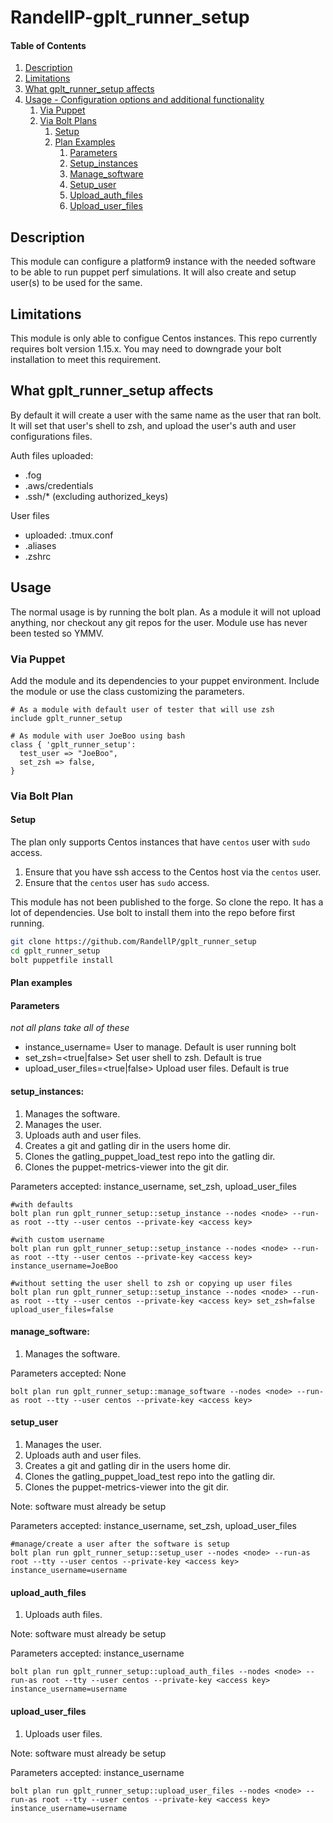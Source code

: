 
# RandellP-gplt_runner_setup

#### Table of Contents

1. [Description](#description)
1. [Limitations](#limitations)
1. [What gplt_runner_setup affects](#what-gplt_runner_setup-affects)
1. [Usage - Configuration options and additional functionality](#usage)
    1. [Via Puppet](#via-puppet)
    1. [Via Bolt Plans](#via-bolt-plan)
        1. [Setup](#setup)
        1. [Plan Examples](#plan-examples)
            1. [Parameters](#Parameters)
            1. [Setup_instances](#setup_instances)
            1. [Manage_software](#manage_software)
            1. [Setup_user](#setup_user)
            1. [Upload_auth_files](#upload_auth_files)
            1. [Upload_user_files](#upload_user_files)

## Description

This module can configure a platform9 instance with the needed software to be able to run 
puppet perf simulations. It will also create and setup user(s) to be used for the same.

## Limitations

This module is only able to configue Centos instances.
This repo currently requires bolt version 1.15.x. You may need to downgrade your bolt installation to meet this requirement.

## What gplt_runner_setup affects

By default it will create a user with the same name as the user that ran bolt.  It will set that
user's shell to zsh, and upload the user's auth and user configurations files.

Auth files uploaded: 
* .fog
* .aws/credentials
* .ssh/* (excluding authorized_keys)

User files
* uploaded: .tmux.conf
* .aliases
* .zshrc

## Usage

The normal usage is by running the bolt plan. As a module it will not upload anything, nor
 checkout any git repos for the user.  Module use has never been tested so YMMV.

### Via Puppet
Add the module and its dependencies to your puppet environment.
Include the module or use the class customizing the parameters.

```puppet
# As a module with default user of tester that will use zsh
include gplt_runner_setup

# As module with user JoeBoo using bash
class { 'gplt_runner_setup':
  test_user => "JoeBoo",
  set_zsh => false,
}
```

### Via Bolt Plan

#### Setup
The plan only supports Centos instances that have `centos` user with `sudo`
access.  

1. Ensure that you have ssh access to the Centos host via the `centos` user.
1. Ensure that the `centos` user has `sudo` access.

This module has not been published to the forge.  So clone the repo.  It has a lot of dependencies.
Use bolt to install them into the repo before first running.
```bash
git clone https://github.com/RandellP/gplt_runner_setup
cd gplt_runner_setup
bolt puppetfile install
```

#### Plan examples

#### Parameters
*not all plans take all of these*

* instance_username=<username> User to manage. Default is user running bolt
* set_zsh=<true|false> Set user shell to zsh. Default is true
* upload_user_files=<true|false> Upload user files. Default is true

#### setup_instances:
1. Manages the software.
1. Manages the user.
1. Uploads auth and user files.
1. Creates a git and gatling dir in the users home dir.
1. Clones the gatling_puppet_load_test repo into the gatling dir.
1. Clones the puppet-metrics-viewer into the git dir.

Parameters accepted: instance_username, set_zsh, upload_user_files
```
#with defaults
bolt plan run gplt_runner_setup::setup_instance --nodes <node> --run-as root --tty --user centos --private-key <access key> 

#with custom username
bolt plan run gplt_runner_setup::setup_instance --nodes <node> --run-as root --tty --user centos --private-key <access key> instance_username=JoeBoo

#without setting the user shell to zsh or copying up user files
bolt plan run gplt_runner_setup::setup_instance --nodes <node> --run-as root --tty --user centos --private-key <access key> set_zsh=false upload_user_files=false
```

#### manage_software:
1. Manages the software.

Parameters accepted: None
```
bolt plan run gplt_runner_setup::manage_software --nodes <node> --run-as root --tty --user centos --private-key <access key>
```

#### setup_user
1. Manages the user.
1. Uploads auth and user files. 
1. Creates a git and gatling dir in the users home dir.
1. Clones the gatling_puppet_load_test repo into the gatling dir.
1. Clones the puppet-metrics-viewer into the git dir.

Note: software must already be setup

Parameters accepted: instance_username, set_zsh, upload_user_files
```
#manage/create a user after the software is setup
bolt plan run gplt_runner_setup::setup_user --nodes <node> --run-as root --tty --user centos --private-key <access key> instance_username=username
```

#### upload_auth_files
1. Uploads auth files.

Note: software must already be setup

Parameters accepted: instance_username
```
bolt plan run gplt_runner_setup::upload_auth_files --nodes <node> --run-as root --tty --user centos --private-key <access key> instance_username=username
```

#### upload_user_files
1. Uploads user files.

Note: software must already be setup

Parameters accepted: instance_username
```
bolt plan run gplt_runner_setup::upload_user_files --nodes <node> --run-as root --tty --user centos --private-key <access key> instance_username=username
```


